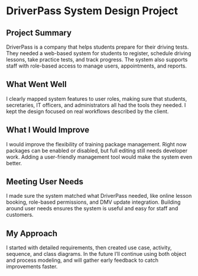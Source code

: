 # DriverPass System Design Project
## Project Summary
DriverPass is a company that helps students prepare for their driving tests. They needed a web-based system for students to register, schedule driving lessons, take practice tests, and track progress. The system also supports staff with role-based access to manage users, appointments, and reports​.

## What Went Well
I clearly mapped system features to user roles, making sure that students, secretaries, IT officers, and administrators all had the tools they needed. I kept the design focused on real workflows described by the client.

## What I Would Improve
I would improve the flexibility of training package management. Right now packages can be enabled or disabled, but full editing still needs developer work. Adding a user-friendly management tool would make the system even better.

## Meeting User Needs
I made sure the system matched what DriverPass needed, like online lesson booking, role-based permissions, and DMV update integration. Building around user needs ensures the system is useful and easy for staff and customers.

## My Approach
I started with detailed requirements, then created use case, activity, sequence, and class diagrams​. In the future I’ll continue using both object and process modeling, and will gather early feedback to catch improvements faster​.
